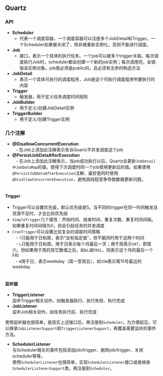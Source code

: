 ## Quartz    
### API    
+ **Scheduler**    
    - 代表一个调度容器，一个调度容器可以注册多个JobDetail和Trigger。一个Scheduler如果被关闭了，除非被重新实例化，否则不能进行调度。    
+ **Job**    
    - 接口，表示一个具体的执行任务。一个job可以被多个trigger关联。每次调度执行Job时，scheduler都会创建一个新的job实例；每次调用完，会销毁该实例对象。job类必须是public的，且必须有无参的构造方法    
+ **JobDetail**    
    - 表示一个具体可执行的调度程序，Job是这个可执行调度程序所要执行的内容    
+ **Trigger**    
    - 触发器，用于定义任务调度时间规则    
+ **JobBuilder**    
    - 用于定义/创建JobDetail实例    
+ **TriggerBuilder**    
    - 用于定义/创建Trigger实例
    
### 几个注解    
+ **@DisallowConcurrentExecution**    
    - 在Job上添加此注解表示告诉Quartz不并发调度这个job    
+ **@PersistJobDataAfterExecution**    
    - 在Job上添加此注解表示，当job成功执行以后，Quartz会更新`JobDetail中JobDataMap`的值，使得下次调度时同一个job使用更新后的值。如果使用`@PersistJobDataAfterExecution`注解，最好是同时使用`@DisallowConcurrentExecution`，避免因线程竞争导致数据更新问题。    
    
#### Trigger    
+ Trigger可以设置优先级，默认优先级是5。当不同的trigger在同一时间触发且资源不足时，才会比较优先级    
+ `SimpleTrigger`几个属性：开始时间、结束时间、重复次数、重复时间间隔。如果重复时间间隔为0，则会引起任务的并发调度    
+ `CronTrigger`可以设置比较复杂的调度时间策略    
    - `?`只能用于日和周，表示“没有指定值”，但不能同时用于这两个时间    
    - `L`只能用于日和周，用于日表示每个月最后一天；用于周表示`SAT`，即周六。但如果用于周的其它数值之后，如`6L`或`FRIL`，则表示这个月的最后一个FRI    
    - `W`用于日，表示weekday（周一至周五），如`15W`表示离15号最近的weekday    
    
#### 监听器    
+ **TriggerListener**    
监听Trigger相关动作，如触发器执行、执行失败、执行完成    
+ **JobListener**    
监听Job相关动作，如任务执行前、执行完成    

使用监听器也很简单，是现实上述接口后，再注册到`Scheduler`。为方便起见，可以继承`JobListenerSupport`和`TriggerListenerSupport`，再覆盖需要监听的事件方法。    

+ **SchedulerListener**    
与Scheduler相关的事件包括添加job/trigger、删除job/trigger、关闭scheduler等等。    
使用`SchedulerListener`也很简单，实现`SchedulerListener`接口或者继承`SchedulerListenerSupport`类，再注册到`Scheduler`。


